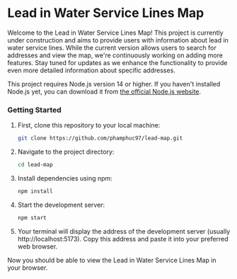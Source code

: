 # Lead in Water Service Lines Map
Welcome to the Lead in Water Service Lines Map! This project is currently under construction and aims to provide users with information about lead in water service lines. While the current version allows users to search for addresses and view the map, we're continuously working on adding more features. Stay tuned for updates as we enhance the functionality to provide even more detailed information about specific addresses.

This project requires Node.js version 14 or higher. If you haven't installed Node.js yet, you can download it from [the official Node.js website](https://nodejs.org/).
### Getting Started

1. First, clone this repository to your local machine:

    ```bash
    git clone https://github.com/phamphuc97/lead-map.git
    ```

2. Navigate to the project directory:

    ```bash
    cd lead-map
    ```

3. Install dependencies using npm:

    ```bash
    npm install
    ```

4. Start the development server:

    ```bash
    npm start
    ```

5. Your terminal will display the address of the development server (usually http://localhost:5173). Copy this address and paste it into your preferred web browser.

Now you should be able to view the Lead in Water Service Lines Map in your browser.

